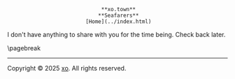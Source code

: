                                   **xo.town**
                                 **Seafarers**
                             [Home](../index.html)

I don't have anything to share with you for the time being. Check back later.

\pagebreak

--------------------------------------------------------------------------------

Copyright © 2025 [xo](https://xo.town). All rights reserved.